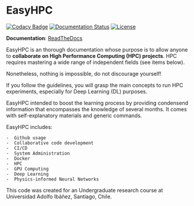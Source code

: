 # EasyHPC

[![Codacy Badge](https://app.codacy.com/project/badge/Grade/2cb491b027e44d519e34ffd5116ec902)](https://www.codacy.com/gh/pescap/EasyHPC/dashboard?utm_source=github.com&amp;utm_medium=referral&amp;utm_content=pescap/EasyHPC&amp;utm_campaign=Badge_Grade)
[![Documentation Status](https://readthedocs.org/projects/easyhpc/badge/?version=latest)](https://easyhpc.readthedocs.io/en/latest/?badge=latest)
[![License](https://img.shields.io/github/license/lululxvi/deepxde)](https://github.com/pescap/easyhpc/blob/master/LICENSE)

**Documentation**: [ReadTheDocs](https://easyhpc.readthedocs.io)

EasyHPC is an thorough documentation whose purpose is to allow anyone to **collaborate on High Performance Computing (HPC) projects**.
HPC requires mastering a wide range of independent fields (see items below). 

Nonetheless, nothing is impossible, do not discourage yourself! 

If you follow the guidelines, you will grasp the main concepts to run HPC experiments, especially for Deep Learning (DL) purposes. 

EasyHPC intended to boost the learning process by providing condensend information that encompasses the knowledge of several months. It comes with self-explanatory materials and generic commands. 

EasyHPC includes:

    -  Github usage
    -  Collaborative code development
    -  CI/CD
    -  System Administration
    -  Docker
    -  HPC
    -  GPU Computing
    -  Deep Learning
    -  Physics-informed Neural Networks

This code was created for an Undergraduate research course at Universidad Adolfo Ibáñez, Santiago, Chile.
